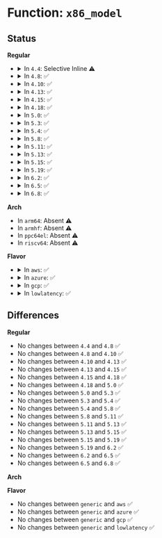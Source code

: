 # Function: <code>x86_model</code>

## Status
<b>Regular</b>
<ul>
<li>
<details>
<summary>In <code>4.4</code>: Selective Inline ⚠️</summary>

```c
unsigned int x86_model(unsigned int sig);
```

**Collision:** Unique Static

**Inline:** Selective

**Transformation:** False

**Instances:**

```
In arch/x86/kernel/cpu/microcode/intel.c (ffffffff8104d060)
Location: arch/x86/include/asm/microcode.h:143
Inline: True
Inline callers:
  - arch/x86/kernel/cpu/microcode/intel.c:collect_cpu_info_early
Direct callers:
  - arch/x86/kernel/cpu/microcode/intel.c:load_builtin_intel_microcode
```
**Symbols:**

```
ffffffff8104d060-ffffffff8104d09f: x86_model (STB_LOCAL)
```
</details>
</li>
<li>
<details>
<summary>In <code>4.8</code>: ✅</summary>

```c
unsigned int x86_model(unsigned int sig);
```

**Collision:** Unique Global

**Inline:** No

**Transformation:** False

**Instances:**

```
In arch/x86/lib/cpu.c (ffffffff8143cdb0)
Location: arch/x86/lib/cpu.c:17
Inline: False
Direct callers:
  - arch/x86/kernel/cpu/microcode/intel.c:collect_cpu_info_early
  - arch/x86/kernel/cpu/microcode/intel.c:load_ucode_intel_bsp
```
**Symbols:**

```
ffffffff8143cdb0-ffffffff8143cde5: x86_model (STB_GLOBAL)
```
</details>
</li>
<li>
<details>
<summary>In <code>4.10</code>: ✅</summary>

```c
unsigned int x86_model(unsigned int sig);
```

**Collision:** Unique Global

**Inline:** No

**Transformation:** False

**Instances:**

```
In arch/x86/lib/cpu.c (ffffffff81459d30)
Location: arch/x86/lib/cpu.c:17
Inline: False
Direct callers:
  - arch/x86/kernel/cpu/microcode/intel.c:load_builtin_intel_microcode
  - arch/x86/kernel/cpu/microcode/intel.c:collect_cpu_info_early
  - arch/x86/kernel/cpu/microcode/intel.c:scan_microcode
  - arch/x86/kernel/cpu/microcode/intel.c:scan_microcode
  - arch/x86/kernel/cpu/microcode/intel.c:scan_microcode
  - arch/x86/kernel/cpu/microcode/intel.c:scan_microcode
  - arch/x86/kernel/cpu/microcode/intel.c:scan_microcode
```
**Symbols:**

```
ffffffff81459d30-ffffffff81459d65: x86_model (STB_GLOBAL)
```
</details>
</li>
<li>
<details>
<summary>In <code>4.13</code>: ✅</summary>

```c
unsigned int x86_model(unsigned int sig);
```

**Collision:** Unique Global

**Inline:** No

**Transformation:** False

**Instances:**

```
In arch/x86/lib/cpu.c (ffffffff818fb8a0)
Location: arch/x86/lib/cpu.c:17
Inline: False
Direct callers:
  - arch/x86/kernel/cpu/microcode/intel.c:load_builtin_intel_microcode
  - arch/x86/kernel/cpu/microcode/intel.c:collect_cpu_info_early
  - arch/x86/kernel/cpu/microcode/intel.c:scan_microcode
  - arch/x86/kernel/cpu/microcode/intel.c:scan_microcode
  - arch/x86/kernel/cpu/microcode/intel.c:scan_microcode
  - arch/x86/kernel/cpu/microcode/intel.c:scan_microcode
  - arch/x86/kernel/cpu/microcode/intel.c:scan_microcode
```
**Symbols:**

```
ffffffff818fb8a0-ffffffff818fb8cd: x86_model (STB_GLOBAL)
```
</details>
</li>
<li>
<details>
<summary>In <code>4.15</code>: ✅</summary>

```c
unsigned int x86_model(unsigned int sig);
```

**Collision:** Unique Global

**Inline:** No

**Transformation:** False

**Instances:**

```
In arch/x86/lib/cpu.c (ffffffff819826f0)
Location: arch/x86/lib/cpu.c:17
Inline: False
Direct callers:
  - arch/x86/kernel/cpu/microcode/intel.c:load_builtin_intel_microcode
  - arch/x86/kernel/cpu/microcode/intel.c:collect_cpu_info_early
  - arch/x86/kernel/cpu/microcode/intel.c:scan_microcode
  - arch/x86/kernel/cpu/microcode/intel.c:scan_microcode
  - arch/x86/kernel/cpu/microcode/intel.c:scan_microcode
  - arch/x86/kernel/cpu/microcode/intel.c:scan_microcode
  - arch/x86/kernel/cpu/microcode/intel.c:scan_microcode
```
**Symbols:**

```
ffffffff819826f0-ffffffff8198271d: x86_model (STB_GLOBAL)
```
</details>
</li>
<li>
<details>
<summary>In <code>4.18</code>: ✅</summary>

```c
unsigned int x86_model(unsigned int sig);
```

**Collision:** Unique Global

**Inline:** No

**Transformation:** False

**Instances:**

```
In arch/x86/lib/cpu.c (ffffffff819dec00)
Location: arch/x86/lib/cpu.c:17
Inline: False
Direct callers:
  - arch/x86/kernel/cpu/microcode/intel.c:load_builtin_intel_microcode
  - arch/x86/kernel/cpu/microcode/intel.c:collect_cpu_info_early
  - arch/x86/kernel/cpu/microcode/intel.c:scan_microcode
  - arch/x86/kernel/cpu/microcode/intel.c:scan_microcode
  - arch/x86/kernel/cpu/microcode/intel.c:scan_microcode
  - arch/x86/kernel/cpu/microcode/intel.c:scan_microcode
  - arch/x86/kernel/cpu/microcode/intel.c:scan_microcode
```
**Symbols:**

```
ffffffff819dec00-ffffffff819dec2d: x86_model (STB_GLOBAL)
```
</details>
</li>
<li>
<details>
<summary>In <code>5.0</code>: ✅</summary>

```c
unsigned int x86_model(unsigned int sig);
```

**Collision:** Unique Global

**Inline:** No

**Transformation:** False

**Instances:**

```
In arch/x86/lib/cpu.c (ffffffff81a19b30)
Location: arch/x86/lib/cpu.c:17
Inline: False
Direct callers:
  - arch/x86/kernel/cpu/microcode/intel.c:load_builtin_intel_microcode
  - arch/x86/kernel/cpu/microcode/intel.c:collect_cpu_info_early
  - arch/x86/kernel/cpu/microcode/intel.c:scan_microcode
  - arch/x86/kernel/cpu/microcode/intel.c:scan_microcode
  - arch/x86/kernel/cpu/microcode/intel.c:scan_microcode
  - arch/x86/kernel/cpu/microcode/intel.c:scan_microcode
  - arch/x86/kernel/cpu/microcode/intel.c:scan_microcode
```
**Symbols:**

```
ffffffff81a19b30-ffffffff81a19b5d: x86_model (STB_GLOBAL)
```
</details>
</li>
<li>
<details>
<summary>In <code>5.3</code>: ✅</summary>

```c
unsigned int x86_model(unsigned int sig);
```

**Collision:** Unique Global

**Inline:** No

**Transformation:** False

**Instances:**

```
In arch/x86/lib/cpu.c (ffffffff81a89850)
Location: arch/x86/lib/cpu.c:19
Inline: False
Direct callers:
  - arch/x86/kernel/cpu/microcode/intel.c:load_builtin_intel_microcode
  - arch/x86/kernel/cpu/microcode/intel.c:collect_cpu_info_early
  - arch/x86/kernel/cpu/microcode/intel.c:scan_microcode
  - arch/x86/kernel/cpu/microcode/intel.c:scan_microcode
  - arch/x86/kernel/cpu/microcode/intel.c:scan_microcode
  - arch/x86/kernel/cpu/microcode/intel.c:scan_microcode
  - arch/x86/kernel/cpu/microcode/intel.c:scan_microcode
```
**Symbols:**

```
ffffffff81a89850-ffffffff81a8987d: x86_model (STB_GLOBAL)
```
</details>
</li>
<li>
<details>
<summary>In <code>5.4</code>: ✅</summary>

```c
unsigned int x86_model(unsigned int sig);
```

**Collision:** Unique Global

**Inline:** No

**Transformation:** False

**Instances:**

```
In arch/x86/lib/cpu.c (ffffffff81ac0af0)
Location: arch/x86/lib/cpu.c:19
Inline: False
Direct callers:
  - arch/x86/kernel/cpu/microcode/intel.c:load_builtin_intel_microcode
  - arch/x86/kernel/cpu/microcode/intel.c:collect_cpu_info_early
  - arch/x86/kernel/cpu/microcode/intel.c:scan_microcode
  - arch/x86/kernel/cpu/microcode/intel.c:scan_microcode
  - arch/x86/kernel/cpu/microcode/intel.c:scan_microcode
  - arch/x86/kernel/cpu/microcode/intel.c:scan_microcode
  - arch/x86/kernel/cpu/microcode/intel.c:scan_microcode
```
**Symbols:**

```
ffffffff81ac0af0-ffffffff81ac0b1d: x86_model (STB_GLOBAL)
```
</details>
</li>
<li>
<details>
<summary>In <code>5.8</code>: ✅</summary>

```c
unsigned int x86_model(unsigned int sig);
```

**Collision:** Unique Global

**Inline:** No

**Transformation:** False

**Instances:**

```
In arch/x86/lib/cpu.c (ffffffff815fcde0)
Location: arch/x86/lib/cpu.c:19
Inline: False
Direct callers:
  - arch/x86/kernel/cpu/microcode/intel.c:load_builtin_intel_microcode
  - arch/x86/kernel/cpu/microcode/intel.c:microcode_matches
  - arch/x86/kernel/cpu/microcode/intel.c:microcode_matches
  - arch/x86/kernel/cpu/microcode/intel.c:microcode_matches
  - arch/x86/kernel/cpu/microcode/intel.c:microcode_matches
  - arch/x86/kernel/cpu/microcode/intel.c:microcode_matches
```
**Symbols:**

```
ffffffff815fcde0-ffffffff815fce0d: x86_model (STB_GLOBAL)
```
</details>
</li>
<li>
<details>
<summary>In <code>5.11</code>: ✅</summary>

```c
unsigned int x86_model(unsigned int sig);
```

**Collision:** Unique Global

**Inline:** No

**Transformation:** False

**Instances:**

```
In arch/x86/lib/cpu.c (ffffffff81621b70)
Location: arch/x86/lib/cpu.c:19
Inline: False
Direct callers:
  - arch/x86/kernel/cpu/microcode/intel.c:load_builtin_intel_microcode
```
**Symbols:**

```
ffffffff81621b70-ffffffff81621b9d: x86_model (STB_GLOBAL)
```
</details>
</li>
<li>
<details>
<summary>In <code>5.13</code>: ✅</summary>

```c
unsigned int x86_model(unsigned int sig);
```

**Collision:** Unique Global

**Inline:** No

**Transformation:** False

**Instances:**

```
In arch/x86/lib/cpu.c (ffffffff81605470)
Location: arch/x86/lib/cpu.c:19
Inline: False
Direct callers:
  - arch/x86/kernel/cpu/microcode/intel.c:load_builtin_intel_microcode
```
**Symbols:**

```
ffffffff81605470-ffffffff8160549d: x86_model (STB_GLOBAL)
```
</details>
</li>
<li>
<details>
<summary>In <code>5.15</code>: ✅</summary>

```c
unsigned int x86_model(unsigned int sig);
```

**Collision:** Unique Global

**Inline:** No

**Transformation:** False

**Instances:**

```
In arch/x86/lib/cpu.c (ffffffff81673d60)
Location: arch/x86/lib/cpu.c:19
Inline: False
Direct callers:
  - arch/x86/kernel/cpu/microcode/intel.c:load_builtin_intel_microcode
```
**Symbols:**

```
ffffffff81673d60-ffffffff81673d8d: x86_model (STB_GLOBAL)
```
</details>
</li>
<li>
<details>
<summary>In <code>5.19</code>: ✅</summary>

```c
unsigned int x86_model(unsigned int sig);
```

**Collision:** Unique Global

**Inline:** No

**Transformation:** False

**Instances:**

```
In arch/x86/lib/cpu.c (ffffffff8178e410)
Location: arch/x86/lib/cpu.c:19
Inline: False
Direct callers:
  - arch/x86/kernel/cpu/intel.c:intel_cpu_collect_info
  - arch/x86/kernel/cpu/microcode/intel.c:load_builtin_intel_microcode
```
**Symbols:**

```
ffffffff8178e410-ffffffff8178e44d: x86_model (STB_GLOBAL)
```
</details>
</li>
<li>
<details>
<summary>In <code>6.2</code>: ✅</summary>

```c
unsigned int x86_model(unsigned int sig);
```

**Collision:** Unique Global

**Inline:** No

**Transformation:** False

**Instances:**

```
In arch/x86/lib/cpu.c (ffffffff8204bce0)
Location: arch/x86/lib/cpu.c:19
Inline: False
Direct callers:
  - arch/x86/kernel/cpu/intel.c:intel_cpu_collect_info
  - arch/x86/kernel/cpu/microcode/intel.c:load_builtin_intel_microcode
```
**Symbols:**

```
ffffffff8204bce0-ffffffff8204bd1d: x86_model (STB_GLOBAL)
```
</details>
</li>
<li>
<details>
<summary>In <code>6.5</code>: ✅</summary>

```c
unsigned int x86_model(unsigned int sig);
```

**Collision:** Unique Global

**Inline:** No

**Transformation:** False

**Instances:**

```
In arch/x86/lib/cpu.c (ffffffff820ca550)
Location: arch/x86/lib/cpu.c:19
Inline: False
Direct callers:
  - arch/x86/kernel/cpu/intel.c:intel_cpu_collect_info
  - arch/x86/kernel/cpu/microcode/intel.c:load_builtin_intel_microcode
```
**Symbols:**

```
ffffffff820ca550-ffffffff820ca58d: x86_model (STB_GLOBAL)
```
</details>
</li>
<li>
<details>
<summary>In <code>6.8</code>: ✅</summary>

```c
unsigned int x86_model(unsigned int sig);
```

**Collision:** Unique Global

**Inline:** No

**Transformation:** False

**Instances:**

```
In arch/x86/lib/cpu.c (ffffffff821a4e50)
Location: arch/x86/lib/cpu.c:19
Inline: False
Direct callers:
  - arch/x86/kernel/cpu/microcode/intel.c:get_microcode_blob
  - arch/x86/kernel/cpu/microcode/intel.c:intel_collect_cpu_info
```
**Symbols:**

```
ffffffff821a4e50-ffffffff821a4e8d: x86_model (STB_GLOBAL)
```
</details>
</li>
</ul>
<b>Arch</b>
<ul>
<li>
In <code>arm64</code>: Absent ⚠️
</li>
<li>
In <code>armhf</code>: Absent ⚠️
</li>
<li>
In <code>ppc64el</code>: Absent ⚠️
</li>
<li>
In <code>riscv64</code>: Absent ⚠️
</li>
</ul>
<b>Flavor</b>
<ul>
<li>
<details>
<summary>In <code>aws</code>: ✅</summary>

```c
unsigned int x86_model(unsigned int sig);
```

**Collision:** Unique Global

**Inline:** No

**Transformation:** False

**Instances:**

```
In arch/x86/lib/cpu.c (ffffffff81a5f940)
Location: arch/x86/lib/cpu.c:19
Inline: False
Direct callers:
  - arch/x86/kernel/cpu/microcode/intel.c:load_builtin_intel_microcode
  - arch/x86/kernel/cpu/microcode/intel.c:collect_cpu_info_early
  - arch/x86/kernel/cpu/microcode/intel.c:scan_microcode
  - arch/x86/kernel/cpu/microcode/intel.c:scan_microcode
  - arch/x86/kernel/cpu/microcode/intel.c:scan_microcode
  - arch/x86/kernel/cpu/microcode/intel.c:scan_microcode
  - arch/x86/kernel/cpu/microcode/intel.c:scan_microcode
```
**Symbols:**

```
ffffffff81a5f940-ffffffff81a5f96d: x86_model (STB_GLOBAL)
```
</details>
</li>
<li>
<details>
<summary>In <code>azure</code>: ✅</summary>

```c
unsigned int x86_model(unsigned int sig);
```

**Collision:** Unique Global

**Inline:** No

**Transformation:** False

**Instances:**

```
In arch/x86/lib/cpu.c (ffffffff81a1ca10)
Location: arch/x86/lib/cpu.c:19
Inline: False
Direct callers:
  - arch/x86/kernel/cpu/microcode/intel.c:load_builtin_intel_microcode
  - arch/x86/kernel/cpu/microcode/intel.c:collect_cpu_info_early
  - arch/x86/kernel/cpu/microcode/intel.c:scan_microcode
  - arch/x86/kernel/cpu/microcode/intel.c:scan_microcode
  - arch/x86/kernel/cpu/microcode/intel.c:scan_microcode
  - arch/x86/kernel/cpu/microcode/intel.c:scan_microcode
  - arch/x86/kernel/cpu/microcode/intel.c:scan_microcode
  - drivers/edac/mce_amd.c:amd_decode_mce
```
**Symbols:**

```
ffffffff81a1ca10-ffffffff81a1ca3d: x86_model (STB_GLOBAL)
```
</details>
</li>
<li>
<details>
<summary>In <code>gcp</code>: ✅</summary>

```c
unsigned int x86_model(unsigned int sig);
```

**Collision:** Unique Global

**Inline:** No

**Transformation:** False

**Instances:**

```
In arch/x86/lib/cpu.c (ffffffff81acbd30)
Location: arch/x86/lib/cpu.c:19
Inline: False
Direct callers:
  - arch/x86/kernel/cpu/microcode/intel.c:load_builtin_intel_microcode
  - arch/x86/kernel/cpu/microcode/intel.c:collect_cpu_info_early
  - arch/x86/kernel/cpu/microcode/intel.c:scan_microcode
  - arch/x86/kernel/cpu/microcode/intel.c:scan_microcode
  - arch/x86/kernel/cpu/microcode/intel.c:scan_microcode
  - arch/x86/kernel/cpu/microcode/intel.c:scan_microcode
  - arch/x86/kernel/cpu/microcode/intel.c:scan_microcode
```
**Symbols:**

```
ffffffff81acbd30-ffffffff81acbd5d: x86_model (STB_GLOBAL)
```
</details>
</li>
<li>
<details>
<summary>In <code>lowlatency</code>: ✅</summary>

```c
unsigned int x86_model(unsigned int sig);
```

**Collision:** Unique Global

**Inline:** No

**Transformation:** False

**Instances:**

```
In arch/x86/lib/cpu.c (ffffffff81ad8280)
Location: arch/x86/lib/cpu.c:19
Inline: False
Direct callers:
  - arch/x86/kernel/cpu/microcode/intel.c:load_builtin_intel_microcode
  - arch/x86/kernel/cpu/microcode/intel.c:collect_cpu_info_early
  - arch/x86/kernel/cpu/microcode/intel.c:scan_microcode
  - arch/x86/kernel/cpu/microcode/intel.c:scan_microcode
  - arch/x86/kernel/cpu/microcode/intel.c:scan_microcode
  - arch/x86/kernel/cpu/microcode/intel.c:scan_microcode
  - arch/x86/kernel/cpu/microcode/intel.c:scan_microcode
```
**Symbols:**

```
ffffffff81ad8280-ffffffff81ad82ad: x86_model (STB_GLOBAL)
```
</details>
</li>
</ul>

## Differences
<b>Regular</b>
<ul>
<li>
No changes between <code>4.4</code> and <code>4.8</code> ✅
</li>
<li>
No changes between <code>4.8</code> and <code>4.10</code> ✅
</li>
<li>
No changes between <code>4.10</code> and <code>4.13</code> ✅
</li>
<li>
No changes between <code>4.13</code> and <code>4.15</code> ✅
</li>
<li>
No changes between <code>4.15</code> and <code>4.18</code> ✅
</li>
<li>
No changes between <code>4.18</code> and <code>5.0</code> ✅
</li>
<li>
No changes between <code>5.0</code> and <code>5.3</code> ✅
</li>
<li>
No changes between <code>5.3</code> and <code>5.4</code> ✅
</li>
<li>
No changes between <code>5.4</code> and <code>5.8</code> ✅
</li>
<li>
No changes between <code>5.8</code> and <code>5.11</code> ✅
</li>
<li>
No changes between <code>5.11</code> and <code>5.13</code> ✅
</li>
<li>
No changes between <code>5.13</code> and <code>5.15</code> ✅
</li>
<li>
No changes between <code>5.15</code> and <code>5.19</code> ✅
</li>
<li>
No changes between <code>5.19</code> and <code>6.2</code> ✅
</li>
<li>
No changes between <code>6.2</code> and <code>6.5</code> ✅
</li>
<li>
No changes between <code>6.5</code> and <code>6.8</code> ✅
</li>
</ul>
<b>Arch</b>
<ul>
</ul>
<b>Flavor</b>
<ul>
<li>
No changes between <code>generic</code> and <code>aws</code> ✅
</li>
<li>
No changes between <code>generic</code> and <code>azure</code> ✅
</li>
<li>
No changes between <code>generic</code> and <code>gcp</code> ✅
</li>
<li>
No changes between <code>generic</code> and <code>lowlatency</code> ✅
</li>
</ul>
